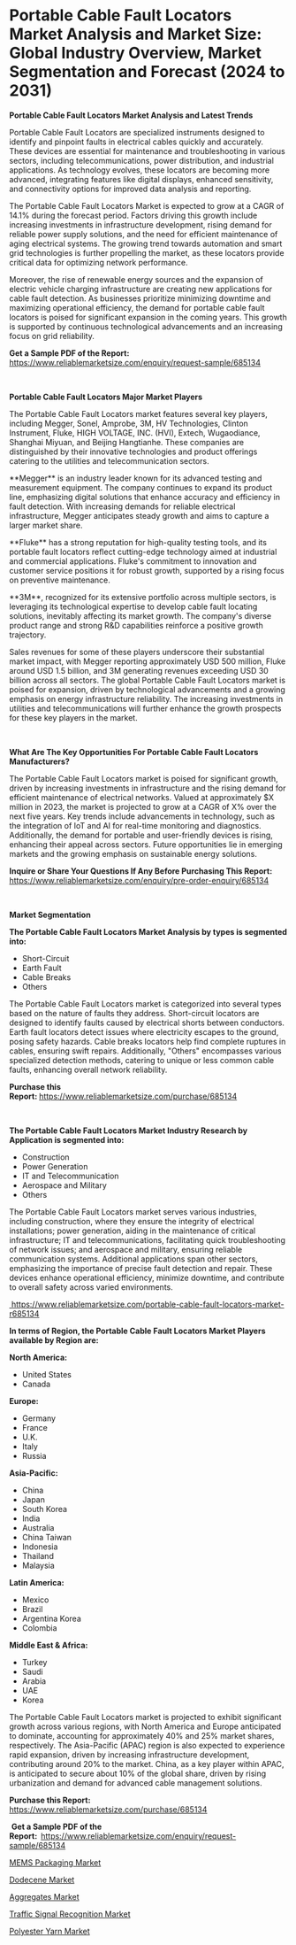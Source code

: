 <p><h1>Portable Cable Fault Locators Market Analysis and Market Size: Global Industry Overview, Market Segmentation and Forecast (2024 to 2031)</h1></p><p><strong>Portable Cable Fault Locators Market Analysis and Latest Trends</strong></p>
<p><p>Portable Cable Fault Locators are specialized instruments designed to identify and pinpoint faults in electrical cables quickly and accurately. These devices are essential for maintenance and troubleshooting in various sectors, including telecommunications, power distribution, and industrial applications. As technology evolves, these locators are becoming more advanced, integrating features like digital displays, enhanced sensitivity, and connectivity options for improved data analysis and reporting.</p><p>The Portable Cable Fault Locators Market is expected to grow at a CAGR of 14.1% during the forecast period. Factors driving this growth include increasing investments in infrastructure development, rising demand for reliable power supply solutions, and the need for efficient maintenance of aging electrical systems. The growing trend towards automation and smart grid technologies is further propelling the market, as these locators provide critical data for optimizing network performance.</p><p>Moreover, the rise of renewable energy sources and the expansion of electric vehicle charging infrastructure are creating new applications for cable fault detection. As businesses prioritize minimizing downtime and maximizing operational efficiency, the demand for portable cable fault locators is poised for significant expansion in the coming years. This growth is supported by continuous technological advancements and an increasing focus on grid reliability.</p></p>
<p><strong>Get a Sample PDF of the Report:&nbsp;</strong> <a href="https://www.reliablemarketsize.com/enquiry/request-sample/685134?utm_campaign=1131&utm_medium=2&utm_source=Github&utm_content=ia&utm_term=19112024&utm_id=portable-cable-fault-locators">https://www.reliablemarketsize.com/enquiry/request-sample/685134</a></p>
<p>&nbsp;</p>
<p><strong>Portable Cable Fault Locators Major Market Players</strong></p>
<p><p>The Portable Cable Fault Locators market features several key players, including Megger, Sonel, Amprobe, 3M, HV Technologies, Clinton Instrument, Fluke, HIGH VOLTAGE, INC. (HVI), Extech, Wugaodiance, Shanghai Miyuan, and Beijing Hangtianhe. These companies are distinguished by their innovative technologies and product offerings catering to the utilities and telecommunication sectors.</p><p>**Megger** is an industry leader known for its advanced testing and measurement equipment. The company continues to expand its product line, emphasizing digital solutions that enhance accuracy and efficiency in fault detection. With increasing demands for reliable electrical infrastructure, Megger anticipates steady growth and aims to capture a larger market share.</p><p>**Fluke** has a strong reputation for high-quality testing tools, and its portable fault locators reflect cutting-edge technology aimed at industrial and commercial applications. Fluke's commitment to innovation and customer service positions it for robust growth, supported by a rising focus on preventive maintenance.</p><p>**3M**, recognized for its extensive portfolio across multiple sectors, is leveraging its technological expertise to develop cable fault locating solutions, inevitably affecting its market growth. The company's diverse product range and strong R&D capabilities reinforce a positive growth trajectory.</p><p>Sales revenues for some of these players underscore their substantial market impact, with Megger reporting approximately USD 500 million, Fluke around USD 1.5 billion, and 3M generating revenues exceeding USD 30 billion across all sectors. The global Portable Cable Fault Locators market is poised for expansion, driven by technological advancements and a growing emphasis on energy infrastructure reliability. The increasing investments in utilities and telecommunications will further enhance the growth prospects for these key players in the market.</p></p>
<p>&nbsp;</p>
<p><strong>What Are The Key Opportunities For Portable Cable Fault Locators Manufacturers?</strong></p>
<p><p>The Portable Cable Fault Locators market is poised for significant growth, driven by increasing investments in infrastructure and the rising demand for efficient maintenance of electrical networks. Valued at approximately $X million in 2023, the market is projected to grow at a CAGR of X% over the next five years. Key trends include advancements in technology, such as the integration of IoT and AI for real-time monitoring and diagnostics. Additionally, the demand for portable and user-friendly devices is rising, enhancing their appeal across sectors. Future opportunities lie in emerging markets and the growing emphasis on sustainable energy solutions.</p></p>
<p><strong>Inquire or Share Your Questions If Any Before Purchasing This Report:</strong> <a href="https://www.reliablemarketsize.com/enquiry/pre-order-enquiry/685134?utm_campaign=1131&utm_medium=2&utm_source=Github&utm_content=ia&utm_term=19112024&utm_id=portable-cable-fault-locators">https://www.reliablemarketsize.com/enquiry/pre-order-enquiry/685134</a></p>
<p>&nbsp;</p>
<p><strong>Market Segmentation</strong></p>
<p><strong>The Portable Cable Fault Locators Market Analysis by types is segmented into:</strong></p>
<p><ul><li>Short-Circuit</li><li>Earth Fault</li><li>Cable Breaks</li><li>Others</li></ul></p>
<p><p>The Portable Cable Fault Locators market is categorized into several types based on the nature of faults they address. Short-circuit locators are designed to identify faults caused by electrical shorts between conductors. Earth fault locators detect issues where electricity escapes to the ground, posing safety hazards. Cable breaks locators help find complete ruptures in cables, ensuring swift repairs. Additionally, "Others" encompasses various specialized detection methods, catering to unique or less common cable faults, enhancing overall network reliability.</p></p>
<p><strong>Purchase this Report:&nbsp;</strong><a href="https://www.reliablemarketsize.com/purchase/685134?utm_campaign=1131&utm_medium=2&utm_source=Github&utm_content=ia&utm_term=19112024&utm_id=portable-cable-fault-locators">https://www.reliablemarketsize.com/purchase/685134</a></p>
<p>&nbsp;</p>
<p><strong>The Portable Cable Fault Locators Market Industry Research by Application is segmented into:</strong></p>
<p><ul><li>Construction</li><li>Power Generation</li><li>IT and Telecommunication</li><li>Aerospace and Military</li><li>Others</li></ul></p>
<p><p>The Portable Cable Fault Locators market serves various industries, including construction, where they ensure the integrity of electrical installations; power generation, aiding in the maintenance of critical infrastructure; IT and telecommunications, facilitating quick troubleshooting of network issues; and aerospace and military, ensuring reliable communication systems. Additional applications span other sectors, emphasizing the importance of precise fault detection and repair. These devices enhance operational efficiency, minimize downtime, and contribute to overall safety across varied environments.</p></p>
<p><a href="https://www.reliablemarketsize.com/portable-cable-fault-locators-market-r685134?utm_campaign=1131&utm_medium=2&utm_source=Github&utm_content=ia&utm_term=19112024&utm_id=portable-cable-fault-locators">&nbsp;https://www.reliablemarketsize.com/portable-cable-fault-locators-market-r685134</a></p>
<p><strong>In terms of Region, the Portable Cable Fault Locators Market Players available by Region are:</strong></p>
<p>
    <p> <strong> North America: </strong>
        <ul>
            <li>United States</li>
            <li>Canada</li>
        </ul>
        </p> 
    <p> <strong> Europe: </strong>
        <ul>
            <li>Germany</li>
            <li>France</li>
            <li>U.K.</li>
            <li>Italy</li>
            <li>Russia</li>
        </ul>
        </p> 
    <p> <strong> Asia-Pacific: </strong>
        <ul>
            <li>China</li>
            <li>Japan</li>
            <li>South Korea</li>
            <li>India</li>
            <li>Australia</li>
            <li>China Taiwan</li>
            <li>Indonesia</li>
            <li>Thailand</li>
            <li>Malaysia</li>
        </ul>
        </p> 
    <p> <strong> Latin America: </strong>
        <ul>
            <li>Mexico</li>
            <li>Brazil</li>
            <li>Argentina Korea</li>
            <li>Colombia</li>
        </ul>
        </p> 
    <p> <strong> Middle East & Africa: </strong>
        <ul>
            <li>Turkey</li>
            <li>Saudi</li>
            <li>Arabia</li>
            <li>UAE</li>
            <li>Korea</li>
        </ul>
    </p>
    </p>
<p><p>The Portable Cable Fault Locators market is projected to exhibit significant growth across various regions, with North America and Europe anticipated to dominate, accounting for approximately 40% and 25% market shares, respectively. The Asia-Pacific (APAC) region is also expected to experience rapid expansion, driven by increasing infrastructure development, contributing around 20% to the market. China, as a key player within APAC, is anticipated to secure about 10% of the global share, driven by rising urbanization and demand for advanced cable management solutions.</p></p>
<p><strong>Purchase this Report: </strong><a href="https://www.reliablemarketsize.com/purchase/685134?utm_campaign=1131&utm_medium=2&utm_source=Github&utm_content=ia&utm_term=19112024&utm_id=portable-cable-fault-locators">https://www.reliablemarketsize.com/purchase/685134</a></p>
<p>&nbsp;<strong>Get a Sample PDF of the Report:&nbsp;&nbsp;</strong><a href="https://www.reliablemarketsize.com/enquiry/request-sample/685134?utm_campaign=1131&utm_medium=2&utm_source=Github&utm_content=ia&utm_term=19112024&utm_id=portable-cable-fault-locators">https://www.reliablemarketsize.com/enquiry/request-sample/685134</a></p>
<p><strong></strong></p>
<p><p><a href="https://issuu.com/reportprime-2/docs/mems-packaging-market-size-2030.ppt_2265b0a0e43aee?utm_campaign=1131&utm_medium=2&utm_source=Github&utm_content=ia&utm_term=19112024&utm_id=portable-cable-fault-locators">MEMS Packaging Market</a></p><p><a href="https://www.linkedin.com/pulse/dodecene-market-penetration-strategies-untapped-markets-u3yme?utm_campaign=1131&utm_medium=2&utm_source=Github&utm_content=ia&utm_term=19112024&utm_id=portable-cable-fault-locators">Dodecene Market</a></p><p><a href="https://www.linkedin.com/pulse/aggregates-market-global-regional-analysis-2024-2031-g78re?utm_campaign=1131&utm_medium=2&utm_source=Github&utm_content=ia&utm_term=19112024&utm_id=portable-cable-fault-locators">Aggregates Market</a></p><p><a href="https://issuu.com/reportprime-2/docs/traffic-signal-recognition-market-s_13ba90d72baa7e?utm_campaign=1131&utm_medium=2&utm_source=Github&utm_content=ia&utm_term=19112024&utm_id=portable-cable-fault-locators">Traffic Signal Recognition Market</a></p><p><a href="https://www.linkedin.com/pulse/polyester-yarn-market-investigation-industry-evolution-forecast-aaxke?utm_campaign=1131&utm_medium=2&utm_source=Github&utm_content=ia&utm_term=19112024&utm_id=portable-cable-fault-locators">Polyester Yarn Market</a></p></p>